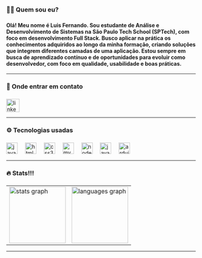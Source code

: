 <h3 align="left">🧑‍💻 Quem sou eu?</h3>

###

<h4 align="left">Olá! Meu nome é Luis Fernando. Sou estudante de Análise e Desenvolvimento de Sistemas na São Paulo Tech School (SPTech), com foco em desenvolvimento Full Stack. Busco aplicar na prática os conhecimentos adquiridos ao longo da minha formação, criando soluções que integrem diferentes camadas de uma aplicação. Estou sempre em busca de aprendizado contínuo e de oportunidades para evoluir como desenvolvedor, com foco em qualidade, usabilidade e boas práticas.</h4>

---

###

<h3 align="left">📲 Onde entrar em contato</h3>

###

<div align="left">
  <a href="https://www.linkedin.com/in/luis-fernando-maia-augusto-238995333/" target="_blank">
    <img src="https://img.shields.io/static/v1?message=LinkedIn&logo=linkedin&label=&color=0077B5&logoColor=white&labelColor=&style=for-the-badge" height="35" alt="linkedin logo"  />
  </a>
</div>

---

###

<h3 align="left">⚙️ Tecnologias usadas</h3>

###

<div align="left">
  <img src="https://cdn.jsdelivr.net/gh/devicons/devicon/icons/javascript/javascript-original.svg" height="30" alt="javascript logo"  />
  <img width="12" />
  <img src="https://cdn.jsdelivr.net/gh/devicons/devicon/icons/html5/html5-original.svg" height="30" alt="html5 logo"  />
  <img width="12" />
  <img src="https://cdn.jsdelivr.net/gh/devicons/devicon/icons/css3/css3-original.svg" height="30" alt="css3 logo"  />
  <img width="12" />
  <img src="https://cdn.jsdelivr.net/gh/devicons/devicon/icons/mysql/mysql-original.svg" height="30" alt="mysql logo"  />
  <img width="12" />
  <img src="https://cdn.jsdelivr.net/gh/devicons/devicon/icons/nodejs/nodejs-original.svg" height="30" alt="nodejs logo"  />
  <img width="12" />
  <img src="https://cdn.jsdelivr.net/gh/devicons/devicon/icons/java/java-original.svg" height="30" alt="java logo"  />
  <img width="12" />
  <img src="https://cdn.jsdelivr.net/gh/devicons/devicon/icons/arduino/arduino-original.svg" height="30" alt="arduino logo"  />
</div>

---

###

<h3 align="left">🔥 Stats!!!</h3>

###

<table>
  <tr>
    <td>
      <img 
        src="https://github-readme-stats.vercel.app/api?username=NandoDev7&hide_title=false&hide_rank=false&show_icons=true&include_all_commits=true&count_private=true&disable_animations=false&theme=github_dark&locale=pt-br&hide_border=false&order=1" 
        height="150" 
        alt="stats graph" 
      />
    </td>
    <td>
      <img 
        src="https://github-readme-stats.vercel.app/api/top-langs?username=NandoDev7&locale=pt-br&hide_title=false&layout=compact&card_width=320&langs_count=5&theme=github_dark&hide_border=false&order=2" 
        height="150" 
        alt="languages graph" 
      />
    </td>
  </tr>
</table>


---
